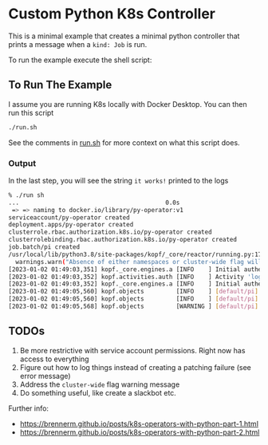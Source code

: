 # Custom Python K8s Controller

This is a minimal example that creates a minimal python controller that prints a message when a `kind: Job` is run.

To run the example execute the shell script:

## To Run The Example

I assume you are running K8s locally with Docker Desktop.  You can then run this script

```bash
./run.sh
```
See the comments in [run.sh](run.sh) for more context on what this script does.

### Output

In the last step, you will see the string `it works!` printed to the logs

```bash
% ./run sh                                                                                  
...                                         0.0s
 => => naming to docker.io/library/py-operator:v1                                                                                        0.0s
serviceaccount/py-operator created
deployment.apps/py-operator created
clusterrole.rbac.authorization.k8s.io/py-operator created
clusterrolebinding.rbac.authorization.k8s.io/py-operator created
job.batch/pi created
/usr/local/lib/python3.8/site-packages/kopf/_core/reactor/running.py:176: FutureWarning: Absence of either namespaces or cluster-wide flag will become an error soon. For now, switching to the cluster-wide mode for backward compatibility.
  warnings.warn("Absence of either namespaces or cluster-wide flag will become an error soon."
[2023-01-02 01:49:03,351] kopf._core.engines.a [INFO    ] Initial authentication has been initiated.
[2023-01-02 01:49:03,352] kopf.activities.auth [INFO    ] Activity 'login_via_client' succeeded.
[2023-01-02 01:49:03,352] kopf._core.engines.a [INFO    ] Initial authentication has finished.
[2023-01-02 01:49:05,560] kopf.objects         [INFO    ] [default/pi] Handler 'on_create' succeeded.
[2023-01-02 01:49:05,560] kopf.objects         [INFO    ] [default/pi] Creation is processed: 1 succeeded; 0 failed.
[2023-01-02 01:49:05,568] kopf.objects         [WARNING ] [default/pi] Patching failed with inconsistencies: (('remove', ('status', 'on_create'), 'it works!', None),)
```

## TODOs

1. Be more restrictive with service account permissions.  Right now has access to everything
2. Figure out how to log things instead of creating a patching failure (see error message)
3. Address the `cluster-wide` flag warning message
4. Do something useful, like create a slackbot etc. 


Further info:
- https://brennerm.github.io/posts/k8s-operators-with-python-part-1.html
- https://brennerm.github.io/posts/k8s-operators-with-python-part-2.html
